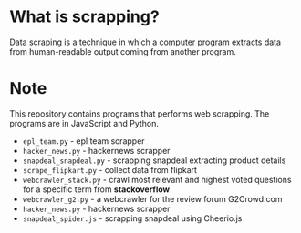 # What is scrapping?
Data scraping is a technique in which a computer program extracts data from human-readable output coming from another program.

# Note
This repository contains programs that performs web scrapping. The programs are in JavaScript and Python.

* `epl_team.py` - epl team scrapper
* `hacker_news.py` - hackernews scrapper
* `snapdeal_snapdeal.py` - scrapping snapdeal extracting product details
* `scrape_flipkart.py` - collect data from flipkart
* `webcrawler_stack.py` - crawl most relevant and highest voted questions for a specific term from <b>stackoverflow</b>
* `webcrawler_g2.py` - a webcrawler for the review forum G2Crowd.com
* `hacker_news.py` - hackernews scrapper
* `snapdeal_spider.js` - scrapping snapdeal using Cheerio.js
